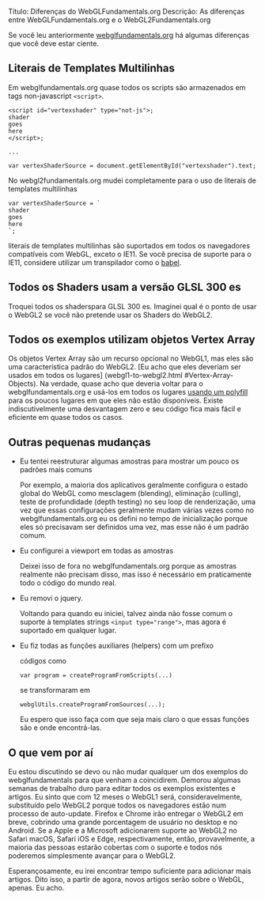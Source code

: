 Título: Diferenças do WebGLFundamentals.org
Descrição: As diferenças entre WebGLFundamentals.org e o WebGL2Fundamentals.org

Se você leu anteriormente [webglfundamentals.org](http://webglfundamentals.org)
há algumas diferenças que você deve estar ciente.

## Literais de Templates Multilinhas

Em webglfundamentals.org quase todos os scripts são armazenados
em tags non-javascript `<script>`.

    <script id="vertexshader" type="not-js">;
    shader
    goes
    here
    </script>;

    ...

    var vertexShaderSource = document.getElementById("vertexshader").text;

No webgl2fundamentals.org mudei completamente para o uso de
literais de templates multilinhas

    var vertexShaderSource = `
    shader
    goes
    here
    `;

literais de templates multilinhas são suportados em todos os navegadores
compatíveis com WebGL, exceto o IE11. Se você precisa de suporte para o IE11, considere utilizar
um transpilador como o [babel](http://babeljs.io).

## Todos os Shaders usam a versão GLSL 300 es

Troquei todos os shaderspara GLSL 300 es. Imaginei qual é o ponto
de usar o WebGL2 se você não pretende usar os Shaders do WebGL2.

## Todos os exemplos utilizam objetos Vertex Array

Os objetos Vertex Array são um recurso opcional no WebGL1, mas
eles são uma característica padrão do WebGL2. [Eu acho
que eles deveriam ser usados em todos os lugares] (webgl1-to-webgl2.html #Vertex-Array-Objects).
Na verdade, quase acho que deveria voltar para o
webglfundamentals.org e usá-los em todos os lugares
[usando um polyfill](https://github.com/greggman/oes-vertex-array-object-polyfill)
para os poucos lugares em que eles não estão disponíveis. Existe indiscutivelmente uma desvantagem zero
e seu código fica mais fácil e eficiente em quase todos os casos.

## Outras pequenas mudanças

*  Eu tentei reestruturar algumas amostras para mostrar um pouco os padrões mais comuns

   Por exemplo, a maioria dos aplicativos geralmente configura o estado global do WebGL como mesclagem (blending), eliminação (culling), teste de profundidade (depth testing)
   no seu loop de renderização, uma vez que essas configurações geralmente mudam várias vezes como no
   webglfundamentals.org eu os defini no tempo de inicialização porque eles só precisavam ser
   definidos uma vez, mas esse não é um padrão comum.

*  Eu configurei a viewport em todas as amostras

   Deixei isso de fora no webglfundamentals.org porque as amostras
   realmente não precisam disso, mas isso é necessário em praticamente todo o código do mundo real.

*  Eu removi o jquery.

   Voltando para quando eu iniciei, talvez ainda não fosse comum
   o suporte à templates strings `<input type="range">`, mas agora é suportado
   em qualquer lugar.

*  Eu fiz todas as funções auxiliares (helpers) com um prefixo

   códigos como

       var program = createProgramFromScripts(...)

   se transformaram em

       webglUtils.createProgramFromSources(...);

   Eu espero que isso faça com que seja mais claro o que
   essas funções são e onde encontrá-las.

## O que vem por aí

Eu estou discutindo se devo ou não mudar qualquer um dos exemplos do webglfundamentals
para que venham a coincidirem. Demorou algumas semanas de trabalho duro para editar
todos os exemplos existentes e artigos. Eu sinto que com 12 meses o
WebGL1 será, consideravelmente, substituído pelo WebGL2 porque todos os navegadores
estão num processo de auto-update. Firefox e Chrome irão entregar o WebGL2 em breve, cobrindo
uma grande porcentagem de usuário no desktop e no Android. Se a Apple e a Microsoft
adicionarem suporte ao WebGL2 no Safari macOS, Safari iOS e Edge, respectivamente,
então, provavelmente, a maioria das pessoas estarão cobertas com o suporte
e todos nós poderemos simplesmente avançar para o WebGL2.

Esperançosamente, eu irei encontrar tempo suficiente para adicionar mais artigos.
Dito isso, a partir de agora, novos artigos serão sobre o WebGL, apenas.
Eu acho.



